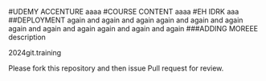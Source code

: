 #UDEMY ACCENTURE
aaaa
#COURSE CONTENT
aaaa
#EH IDRK
aaa
##DEPLOYMENT
again and again and again again and again and again again and again and again again and again and again 
###ADDING MOREEE
description


2024git.training





Please fork this repository and then issue Pull request for review.
